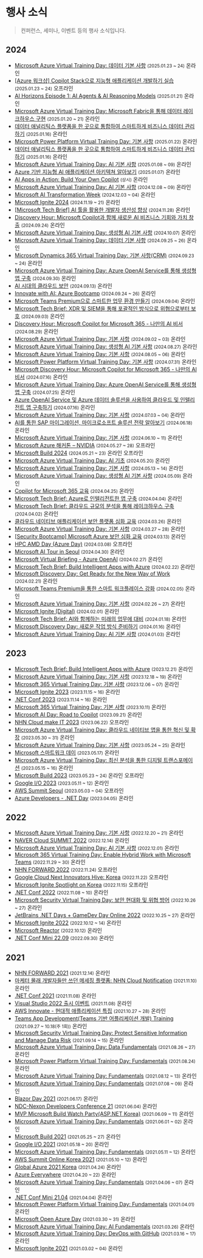 # 행사 소식

> 컨퍼런스, 세미나, 이벤트 등의 행사 소식입니다.

## 2024

- [Microsoft Azure Virtual Training Day: 데이터 기본 사항](https://mktoevents.com/Microsoft+Event/461504/157-GQE-382?WT_mc_id=DOP-MVP-4027259) <small>(2025.01.23 ~ 24)</small> <span class="spnBadgeType1">온라인</span>
- [[Azure 워크샵] Copilot Stack으로 지능형 애플리케이션 개발하기 실습](https://msevents.microsoft.com/event?id=347432874&WT_mc_id=DOP-MVP-4027259) <small>(2025.01.23 ~ 24)</small> <span class="spnBadgeType2">오프라인</span>
- [AI Horizons Episode 1: AI Agents & AI Reasoning Models](https://msevents.microsoft.com/event?id=2286920277%20&WT_mc_id=DOP-MVP-4027259) <small>(2025.01.21)</small> <span class="spnBadgeType1">온라인</span>
- [Microsoft Azure Virtual Training Day: Microsoft Fabric을 통해 데이터 레이크하우스 구현](https://mktoevents.com/Microsoft+Event/461460/157-GQE-382?WT_mc_id=DOP-MVP-4027259) <small>(2025.01.20 ~ 21)</small> <span class="spnBadgeType1">온라인</span>
- [데이터 애널리틱스 플랫폼을 한 곳으로 통합하여 스마트하게 비즈니스 데이터 관리하기](https://msevents.microsoft.com/event?id=3126482450&WT_mc_id=DOP-MVP-4027259) <small>(2025.01.16)</small> <span class="spnBadgeType1">온라인</span>
- [Microsoft Power Platform Virtual Training Day: 기본 사항](https://mktoevents.com/Microsoft+Event/461327/157-GQE-382?WT_mc_id=DOP-MVP-4027259) <small>(2025.01.22)</small> <span class="spnBadgeType1">온라인</span>
- [데이터 애널리틱스 플랫폼을 한 곳으로 통합하여 스마트하게 비즈니스 데이터 관리하기](https://msevents.microsoft.com/event?id=3126482450&WT_mc_id=DOP-MVP-4027259) <small>(2025.01.16)</small> <span class="spnBadgeType1">온라인</span>
- [Microsoft Azure Virtual Training Day: AI 기본 사항](https://msevents.microsoft.com/event?id=528405035&WT_mc_id=DOP-MVP-4027259) <small>(2025.01.08 ~ 09)</small> <span class="spnBadgeType1">온라인</span>
- [Azure 기반 지능형 AI 애플리케이션 아키텍쳐 알아보기](https://msevents.microsoft.com/event?id=3055846252&WT_mc_id=DOP-MVP-4027259) <small>(2025.01.07)</small> <span class="spnBadgeType1">온라인</span>
- [AI Apps in Action: Build Your Own Copilot](https://info.microsoft.com/ww-thankyou-ai-apps-in-action-build-your-own-copilot-video.html?WT_mc_id=DOP-MVP-4027259) <small>(상시)</small> <span class="spnBadgeType1">온라인</span>
- [Microsoft Azure Virtual Training Day: AI 기본 사항](https://msevents.microsoft.com/event?id=528405035&WT_mc_id=DOP-MVP-4027259) <small>(2024.12.08 ~ 09)</small> <span class="spnBadgeType1">온라인</span>
- [Microsoft AI Transformation Week](https://event-us.kr/ttimes/event/94451) <small>(2024.12.03 ~ 04)</small> <span class="spnBadgeType1">온라인</span>
- [Microsoft Ignite 2024](https://ignite.microsoft.com/en-US/home?WT_mc_id=DOP-MVP-4027259) <small>(2024.11.19 ~ 21)</small> <span class="spnBadgeType1">온라인</span>
- [[Microsoft Tech Brief] AI 툴을 활용한 개발자 생산성 향상](https://msevents.microsoft.com/event?id=2444027560&WT_mc_id=DOP-MVP-4027259) <small>(2024.11.28)</small> <span class="spnBadgeType1">온라인</span>
- [Discovery Hour: Microsoft Copilot과 함께 새로운 AI 비즈니스 기회와 가치 창출](https://msevents.microsoft.com/event?id=2161240065&WT_mc_id=DOP-MVP-4027259) <small>(2024.09.24)</small> <span class="spnBadgeType1">온라인</span>
- [Microsoft Azure Virtual Training Day: 생성형 AI 기본 사항](https://mktoevents.com/Microsoft+Event/450554/157-GQE-382?WT_mc_id=DOP-MVP-4027259) <small>(2024.10.07)</small> <span class="spnBadgeType1">온라인</span>
- [Microsoft Azure Virtual Training Day: 데이터 기본 사항](https://mktoevents.com/microsoft+event/445795/157-gqe-382?WT_mc_id=DOP-MVP-4027259) <small>(2024.09.25 ~ 26)</small> <span class="spnBadgeType1">온라인</span>
- [Microsoft Dynamics 365 Virtual Training Day: 기본 사항(CRM)](https://mktoevents.com/microsoft+event/445839/157-gqe-382?WT_mc_id=DOP-MVP-4027259) <small>(2024.09.23 ~ 24)</small> <span class="spnBadgeType1">온라인</span>
- [Microsoft Azure Virtual Training Day: Azure OpenAI Service를 통해 생성형 앱 구축](https://mktoevents.com/Microsoft+Event/445776/157-GQE-382?WT_mc_id=DOP-MVP-4027259) <small>(2024.09.30)</small> <span class="spnBadgeType1">온라인</span>
- [AI 시대의 클라우드 보안](https://msevents.microsoft.com/event?id=3301262255&WT_mc_id=DOP-MVP-4027259) <small>(2024.09.13)</small> <span class="spnBadgeType1">온라인</span>
- [Innovate with AI: Azure Bootcamp](https://www.microsoft.com/ko-kr/koreaazurebootcamp/?WT_mc_id=DOP-MVP-4027259) <small>(2024.09.24 ~ 26)</small> <span class="spnBadgeType1">온라인</span>
- [Microsoft Teams Premium으로 스마트한 업무 환경 만들기](https://msevents.microsoft.com/event?id=468857369&WT_mc_id=DOP-MVP-4027259) <small>(2024.09.04)</small> <span class="spnBadgeType1">온라인</span>
- [Microsoft Tech Brief: XDR 및 SIEM을 통해 포괄적인 방식으로 위협으로부터 보호](https://msevents.microsoft.com/event?id=564997428&WT_mc_id=DOP-MVP-4027259) <small>(2024.09.03)</small> <span class="spnBadgeType1">온라인</span>
- [Discovery Hour: Microsoft Copilot for Microsoft 365 - 나만의 AI 비서](https://msevents.microsoft.com/event?id=360079130&WT_mc_id=DOP-MVP-4027259) <small>(2024.08.29)</small> <span class="spnBadgeType1">온라인</span>
- [Microsoft Azure Virtual Training Day: 기본 사항](https://mktoevents.com/Microsoft+Event/446579/157-GQE-382?WT_mc_id=DOP-MVP-4027259) <small>(2024.09.02 ~ 03)</small> <span class="spnBadgeType1">온라인</span>
- [Microsoft Azure Virtual Training Day: 생성형 AI 기본 사항](https://mktoevents.com/Microsoft+Event/443811/157-GQE-382?WT_mc_id=DOP-MVP-4027259) <small>(2024.08.27)</small> <span class="spnBadgeType1">온라인</span>
- [Microsoft Azure Virtual Training Day: 기본 사항](https://mktoevents.com/Microsoft+Event/444397/157-GQE-382?WT_mc_id=DOP-MVP-4027259) <small>(2024.08.05 ~ 06)</small> <span class="spnBadgeType1">온라인</span>
- [Microsoft Power Platform Virtual Training Day: 기본 사항](https://mktoevents.com/Microsoft+Event/442919/157-GQE-382?WT_mc_id=DOP-MVP-4027259) <small>(2024.07.31)</small> <span class="spnBadgeType1">온라인</span>
- [Microsoft Discovery Hour: Microsoft Copilot for Microsoft 365 - 나만의 AI 비서](https://msevents.microsoft.com/event?id=1260180703&WT_mc_id=DOP-MVP-4027259) <small>(2024.07.16)</small> <span class="spnBadgeType1">온라인</span>
- [Microsoft Azure Virtual Training Day: Azure OpenAI Service를 통해 생성형 앱 구축](https://mktoevents.com/Microsoft+Event/441265/157-GQE-382?WT_mc_id=DOP-MVP-4027259) <small>(2024.07.25)</small> <span class="spnBadgeType1">온라인</span>
- [Azure OpenAI Service 및 Azure 데이터 솔루션을 사용하여 클라우드 및 인텔리전트 앱 구축하기](https://msevents.microsoft.com/event?id=3080640878&WT_mc_id=DOP-MVP-4027259) <small>(2024.07.16)</small> <span class="spnBadgeType1">온라인</span>
- [Microsoft Azure Virtual Training Day: 기본 사항](https://mktoevents.com/Microsoft+Event/441099/157-GQE-382?WT_mc_id=DOP-MVP-4027259) <small>(2024.07.03 ~ 04)</small> <span class="spnBadgeType1">온라인</span>
- [AI를 통한 SAP 마이그레이션, 마이크로소프트 솔루션 전략 알아보기](https://msevents.microsoft.com/event?id=3459538554&WT_mc_id=DOP-MVP-4027259) <small>(2024.06.18)</small> <span class="spnBadgeType1">온라인</span>
- [Microsoft Azure Virtual Training Day: 기본 사항](https://mktoevents.com/Microsoft+Event/437287/157-GQE-382?WT_mc_id=DOP-MVP-4027259) <small>(2024.06.10 ~ 11)</small> <span class="spnBadgeType1">온라인</span>
- [Microsoft Azure 해커톤 – NVIDIA](https://msevents.microsoft.com/event?id=3190798606&WT_mc_id=DOP-MVP-4027259) <small>(2024.05.27 ~ 28)</small> <span class="spnBadgeType2">오프라인</span>
- [Microsoft Build 2024](https://build.microsoft.com/en-US/home?WT_mc_id=DOP-MVP-4027259) <small>(2024.05.21 ~ 23)</small> <span class="spnBadgeType1">온라인</span> <span class="spnBadgeType2">오프라인</span>
- [Microsoft Azure Virtual Training Day: AI 기초](https://mktoevents.com/Microsoft+Event/436879/157-GQE-382?WT_mc_id=DOP-MVP-4027259) <small>(2024.05.20)</small> <span class="spnBadgeType1">온라인</span>
- [Microsoft Azure Virtual Training Day: 기본 사항](https://mktoevents.com/Microsoft+Event/435934/157-GQE-382?WT_mc_id=DOP-MVP-4027259) <small>(2024.05.13 ~ 14)</small> <span class="spnBadgeType1">온라인</span>
- [Microsoft Azure Virtual Training Day: 생성형 AI 기본 사항](https://mktoevents.com/Microsoft+Event/435459/157-GQE-382?WT_mc_id=DOP-MVP-4027259) <small>(2024.05.09)</small> <span class="spnBadgeType1">온라인</span>
- [Copilot for Microsoft 365 교육](https://msevents.microsoft.com/event?id=1938922726&WT_mc_id=DOP-MVP-4027259) <small>(2024.04.25)</small> <span class="spnBadgeType1">온라인</span>
- [Microsoft Tech Brief: Azure로 인텔리전트한 앱 구축](https://msevents.microsoft.com/event?id=1662604282&WT_mc_id=DOP-MVP-4027259) <small>(2024.04.04)</small> <span class="spnBadgeType1">온라인</span>
- [Microsoft Tech Brief: 클라우드 규모의 분석을 통해 레이크하우스 구축](https://msevents.microsoft.com/event?id=2598154705&WT_mc_id=DOP-MVP-4027259) <small>(2024.04.02)</small> <span class="spnBadgeType1">온라인</span>
- [클라우드 네이티브 애플리케이션 보안 플랫폼 심화 교육](https://msevents.microsoft.com/event?id=2792826192&WT_mc_id=DOP-MVP-4027259) <small>(2024.03.26)</small> <span class="spnBadgeType1">온라인</span>
- [Microsoft Azure Virtual Training Day: 기본 사항](https://mktoevents.com/Microsoft+Event/424295/157-GQE-382?WT_mc_id=DOP-MVP-4027259) <small>(2024.03.27 ~ 28)</small> <span class="spnBadgeType1">온라인</span>
- [[Security Bootcamp] Microsoft Azure 보안 심화 교육](https://msevents.microsoft.com/event?id=2625584012&WT_mc_id=DOP-MVP-4027259) <small>(2024.03.13)</small> <span class="spnBadgeType1">온라인</span>
- [HPC AMD Day (Azure Day)](https://msevents.microsoft.com/event?id=2515538833&WT_mc_id=DOP-MVP-4027259) <small>(2024.03.08)</small> <span class="spnBadgeType2">오프라인</span>
- [Microsoft AI Tour in Seoul](https://msevents.microsoft.com/event?id=545609990&WT_mc_id=DOP-MVP-4027259) <small>(2024.04.30)</small> <span class="spnBadgeType1">온라인</span>
- [Microsoft Virtual Briefing - Azure OpenAI](https://msevents.microsoft.com/event?id=3445432060&WT_mc_id=DOP-MVP-4027259) <small>(2024.02.27)</small> <span class="spnBadgeType1">온라인</span>
- [Microsoft Tech Brief: Build Intelligent Apps with Azure](https://msevents.microsoft.com/event?id=1910276104&WT_mc_id=DOP-MVP-4027259) <small>(2024.02.22)</small> <span class="spnBadgeType1">온라인</span>
- [Microsoft Discovery Day: Get Ready for the New Way of Work](https://msevents.microsoft.com/event?id=227747321&WT_mc_id=DOP-MVP-4027259) <small>(2024.02.21)</small> <span class="spnBadgeType1">온라인</span>
- [Microsoft Teams Premium을 통한 스마트 워크플레이스 강화](https://msevents.microsoft.com/event?id=3690721195?WT_mc_id=DOP-MVP-4027259) <small>(2024.02.05)</small> <span class="spnBadgeType1">온라인</span>
- [Microsoft Azure Virtual Training Day: 기본 사항](https://mktoevents.com/Microsoft+Event/421907/157-GQE-382?WT_mc_id=DOP-MVP-4027259) <small>(2024.02.26 ~ 27)</small> <span class="spnBadgeType1">온라인</span>
- [Microsoft Ignite (Digital)](https://mktoevents.com/Microsoft+Event/423143/157-GQE-382?WT_mc_id=DOP-MVP-4027259) <small>(2024.02.01)</small> <span class="spnBadgeType1">온라인</span>
- [Microsoft Tech Brief: AI와 함께하는 미래의 업무에 대비](https://msevents.microsoft.com/event?id=2434989545&WT_mc_id=DOP-MVP-4027259) <small>(2024.01.18)</small> <span class="spnBadgeType1">온라인</span>
- [Microsoft Discovery Day: 새로운 작업 방식 준비하기](https://msevents.microsoft.com/event?id=2228377995&WT_mc_id=DOP-MVP-4027259) <small>(2024.01.16)</small> <span class="spnBadgeType1">온라인</span>
- [Microsoft Azure Virtual Training Day: AI 기본 사항](https://mktoevents.com/Microsoft+Event/418818/157-GQE-382) <small>(2024.01.03)</small> <span class="spnBadgeType1">온라인</span>

## 2023

- [Microsoft Tech Brief: Build Intelligent Apps with Azure](https://msevents.microsoft.com/event?id=610214847) <small>(2023.12.21)</small> <span class="spnBadgeType1">온라인</span>
- [Microsoft Azure Virtual Training Day: 기본 사항](https://mktoevents.com/Microsoft+Event/414634/157-GQE-382?ocid=eml_pg418750_gdc_comm_az&mkt_tok=MTU3LUdRRS0zODIAAAGP0cH1yjpSB8Yc3rQPQt4DL0-rQlobr6rIuWgqjp6MwAjIB52vqZvd66JwvpaJeADkfWriVVeZg4ffDtpuTxkaD1HLcvj3Xm6ATZtLeSY7kByypEBjOQ43xj2Q) <small>(2023.12.18 ~ 19)</small> <span class="spnBadgeType1">온라인</span>
- [Microsoft 365 Virtual Training Day: 기본 사항](https://mktoevents.com/Microsoft+Event/414750/157-GQE-382?ocid=eml_pg415442_gdc_comm_mw&mkt_tok=MTU3LUdRRS0zODIAAAGPSwChX-9oAAcab8LwlU-DiUvZuSiu6vR5gmtsmKmlrKQFO02Kz_3EsJcuCLvUyun2hbAKmRc38FOpgPKxDJlNcSkJWTHAFl2-M4CJ_HtJi-0rNAMS2yv1&WT_mc_id=DOP-MVP-4027259) <small>(2023.12.06 ~ 07)</small> <span class="spnBadgeType1">온라인</span>
- [Microsoft Ignite 2023](https://www.dotnetconf.net/?WT_mc_id=DOP-MVP-4027259) <small>(2023.11.15 ~ 16)</small> <span class="spnBadgeType1">온라인</span>
- [.NET Conf 2023](https://www.dotnetconf.net/?WT_mc_id=DOP-MVP-4027259) <small>(2023.11.14 ~ 16)</small> <span class="spnBadgeType1">온라인</span>
- [Microsoft 365 Virtual Training Day: 기본 사항](https://mktoevents.com/Microsoft+Event/412067/157-GQE-382?ocid=eml_pg413807_gdc_comm_mw&mkt_tok=MTU3LUdRRS0zODIAAAGPA8P2AsHI6n18fqJyRzFJ7UYR2HKvSgSqCIngnCJu58m7c7kTHR85nEn06MEGfrjHrW918xigDPerUnHWeYiuEQamuzh6rEHfUdzzFd1_LpSbT4fngTn-&WT_mc_id=DOP-MVP-4027259) <small>(2023.10.11)</small> <span class="spnBadgeType1">온라인</span>
- [Microsoft AI Day: Road to Copilot](https://msevents.microsoft.com/event?id=3882622082?WT_mc_id=DOP-MVP-4027259) <small>(2023.09.21)</small> <span class="spnBadgeType1">온라인</span>
- [NHN Cloud make IT 2023](https://makeit.nhncloud.com/2023) <small>(2023.06.22)</small> <span class="spnBadgeType2">오프라인</span>
- [Microsoft Azure Virtual Training Day: 클라우드 네이티브 앱을 통한 혁신 및 확장](https://mktoevents.com/Microsoft+Event/397351/157-GQE-382?WT_mc_id=DOP-MVP-4027259) <small>(2023.05.30 ~ 31)</small> <span class="spnBadgeType1">온라인</span>
- [Microsoft Azure Virtual Training Day: 기본 사항](https://mktoevents.com/Microsoft+Event/396551/157-GQE-382?WT_mc_id=DOP-MVP-4027259) <small>(2023.05.24 ~ 25)</small> <span class="spnBadgeType1">온라인</span>
- [Microsoft 스마트워크 데이](https://msevents.microsoft.com/event?id=3236502138&WT_mc_id=DOP-MVP-4027259) <small>(2023.05.17)</small> <span class="spnBadgeType1">온라인</span>
- [Microsoft Azure Virtual Training Day: 최신 분석을 통한 디지털 트랜스포메이션](https://mktoevents.com/Microsoft+Event/396541/157-GQE-382?WT_mc_id=DOP-MVP-4027259) <small>(2023.05.15 ~ 16)</small> <span class="spnBadgeType1">온라인</span>
- [Microsoft Build 2023](https://build.microsoft.com/en-US/home?WT_mc_id=DOP-MVP-4027259) <small>(2023.05.23 ~ 24)</small> <span class="spnBadgeType1">온라인</span> <span class="spnBadgeType2">오프라인</span>
- [Google I/O 2023](https://io.google/2023) <small>(2023.05.11 ~ 12)</small> <span class="spnBadgeType1">온라인</span>
- [AWS Summit Seoul](https://aws.amazon.com/ko/events/summits/seoul/) <small>(2023.05.03 ~ 04)</small> <span class="spnBadgeType2">오프라인</span>
- [Azure Developers - .NET Day](https://learn.microsoft.com/ko-kr/events/learn-events/azuredeveloper-dotnetday/?WT_mc_id=DOP-MVP-4027259) <small>(2023.04.05)</small> <span class="spnBadgeType1">온라인</span>

## 2022

- [Microsoft Azure Virtual Training Day: 기본 사항](https://mktoevents.com/Microsoft+Event/360944/157-GQE-382) <small>(2022.12.20 ~ 21)</small> <span class="spnBadgeType1">온라인</span>
- [NAVER Cloud SUMMIT 2022](https://www.ncloud-online.com/navercloudsummit2022/) <small>(2022.12.14)</small> <span class="spnBadgeType1">온라인</span>
- [Microsoft Azure Virtual Training Day: AI 기본 사항](https://mktoevents.com/Microsoft+Event/360948/157-GQE-382) <small>(2022.12.01)</small> <span class="spnBadgeType1">온라인</span>
- [Microsoft 365 Virtual Training Day: Enable Hybrid Work with Microsoft Teams](https://mktoevents.com/Microsoft+Event/360527/157-GQE-382) <small>(2022.11.29 ~ 30)</small> <span class="spnBadgeType1">온라인</span>
- [NHN FORWARD 2022](https://forward.nhn.com/2022) <small>(2022.11.24)</small> <span class="spnBadgeType2">오프라인</span>
- [Google Cloud Next Innovators Hive: Korea](https://inthecloud.withgoogle.com/next-22-innovators-hive-korea/register.html) <small>(2022.11.22)</small> <span class="spnBadgeType2">오프라인</span>
- [Microsoft Ignite Spotlight on Korea](https://msevents.microsoft.com/event?id=1595073679) <small>(2022.11.15)</small> <span class="spnBadgeType2">오프라인</span>
- [.NET Conf 2022](https://www.dotnetconf.net/) <small>(2022.11.08 ~ 10)</small> <span class="spnBadgeType1">온라인</span>
- [Microsoft Security Virtual Training Day: 보안 현대화 및 위협 방어](https://mktoevents.com/Microsoft+Event/360275/157-GQE-382) <small>(2022.10.26 ~ 27)</small> <span class="spnBadgeType1">온라인</span>
- [JetBrains .NET Days + GameDev Day Online 2022](https://blog.jetbrains.com/ko/dotnet/2022/09/28/join-us-for-dotnet-days-and-gamedev-day-online-2022/) <small>(2022.10.25 ~ 27)</small> <span class="spnBadgeType1">온라인</span>
- [Microsoft Ignite 2022](https://ignite.microsoft.com/en-US/home) <small>(2022.10.12 ~ 14)</small> <span class="spnBadgeType1">온라인</span>
- [Microsoft Reactor](https://developer.microsoft.com/en-us/reactor/events/17259/) <small>(2022.10.12)</small> <span class="spnBadgeType1">온라인</span>
- [.NET Conf Mini 22.09](https://www.dotnetconf.kr/mini/2209) <small>(2022.09.30)</small> <span class="spnBadgeType1">온라인</span>

## 2021

- [NHN FORWARD 2021](https://forward.nhn.com/2021/home) <small>(2021.12.14)</small> <span class="spnBadgeType1">온라인</span>
- [마케터 몰래 개발자들만 쓰던 메세징 플랫폼: NHN Cloud Notification](https://event-us.kr/nhncloud/event/38170) <small>(2021.11.10)</small> <span class="spnBadgeType1">온라인</span>
- [.NET Conf 2021](https://www.dotnetconf.net) <small>(2021.11.08)</small> <span class="spnBadgeType1">온라인</span>
- [Visual Studio 2022 출시 이벤트](https://visualstudio.microsoft.com/ko/launch/?WT.mc_id=DOP-MVP-4027259) <small>(2021.11.08)</small> <span class="spnBadgeType1">온라인</span>
- [AWS Innovate - 현대적 애플리케이션 특집](https://aws.amazon.com/ko/events/aws-innovate/modern-apps/) <small>(2021.10.27 ~ 28)</small> <span class="spnBadgeType1">온라인</span>
- [Teams App Development(Teams 기반 어플리케이션 개발) Training](https://mktoevents.com/Microsoft+Event/296277/157-GQE-382) <small>(2021.09.27 ~ 10.18(주 1회))</small> <span class="spnBadgeType1">온라인</span>
- [Microsoft Security Virtual Training Day: Protect Sensitive Information and Manage Data Risk](https://mktoevents.com/Microsoft+Event/284589/157-GQE-382) <small>(2021.09.14 ~ 15)</small> <span class="spnBadgeType1">온라인</span>
- [Microsoft Azure Virtual Training Day: Data Fundamentals](https://mktoevents.com/Microsoft+Event/284238/157-GQE-382) <small>(2021.08.26 ~ 27)</small> <span class="spnBadgeType1">온라인</span>
- [Microsoft Power Platform Virtual Training Day: Fundamentals](https://mktoevents.com/Microsoft+Event/284452/157-GQE-382) <small>(2021.08.24)</small> <span class="spnBadgeType1">온라인</span>
- [Microsoft Azure Virtual Training Day: Fundamentals](https://mktoevents.com/Microsoft+Event/284296/157-GQE-382) <small>(2021.08.12 ~ 13)</small> <span class="spnBadgeType1">온라인</span>
- [Microsoft Azure Virtual Training Day: Fundamentals](https://mktoevents.com/Microsoft+Event/282367/157-GQE-382) <small>(2021.07.08 ~ 09)</small> <span class="spnBadgeType1">온라인</span>
- [Blazor Day 2021](https://blazorday.net/) <small>(2021.06.17)</small> <span class="spnBadgeType1">온라인</span>
- [NDC-Nexon Developers Conference 21](https://ndc.nexon.com/) <small>(2021.06.04)</small> <span class="spnBadgeType1">온라인</span>
- [MVP Microsoft Build Watch Party(ASP.NET Korea)](https://bit.ly/3goieZt) <small>(2021.06.09 ~ 11)</small> <span class="spnBadgeType1">온라인</span>
- [Microsoft Azure Virtual Training Day: Fundamentals](https://mktoevents.com/Microsoft+Event/254750/157-GQE-382) <small>(2021.06.01 ~ 02)</small> <span class="spnBadgeType1">온라인</span>
- [Microsoft Build 2021](https://register.build.microsoft.com/) <small>(2021.05.25 ~ 27)</small> <span class="spnBadgeType1">온라인</span>
- [Google I/O 2021](https://events.google.com/io) <small>(2021.05.18 ~ 20)</small> <span class="spnBadgeType1">온라인</span>
- [Microsoft Azure Virtual Training Day: Fundamentals](https://mktoevents.com/Microsoft+Event/255685/157-GQE-382) <small>(2021.05.11 ~ 12)</small> <span class="spnBadgeType1">온라인</span>
- [AWS Summit Online Korea 2021](https://aws.amazon.com/ko/events/summits/online/korea/) <small>(2021.05.10 ~ 12)</small> <span class="spnBadgeType1">온라인</span>
- [Global Azure 2021 Korea](https://github.com/krazure/ga2021kr) <small>(2021.04.24)</small> <span class="spnBadgeType1">온라인</span>
- [Azure Everywhere](https://aka.ms/Azure2021) <small>(2021.04.20 ~ 22)</small> <span class="spnBadgeType1">온라인</span>
- [Microsoft Azure Virtual Training Day: Fundamentals](https://mktoevents.com/Microsoft+Event/248952/157-GQE-382) <small>(2021.04.06 ~ 07)</small> <span class="spnBadgeType1">온라인</span>
- [.NET Conf Mini 21.04](https://dotnetconf.kr/mini/2104) <small>(2021.04.04)</small> <span class="spnBadgeType1">온라인</span>
- [Microsoft Power Platform Virtual Training Day: Fundamentals](https://mktoevents.com/Microsoft+Event/249033/157-GQE-382) <small>(2021.04.01)</small> <span class="spnBadgeType1">온라인</span>
- [Microsoft Open Azure Day](https://info.microsoft.com/AP-AzureMig-CATALOG-FY21-03Mar-30-MicrosoftOpenAzureDay-SRDEM63396_CatalogDisplayPage.html) <small>(2021.03.30 ~ 31)</small> <span class="spnBadgeType1">온라인</span>
- [Microsoft Azure Virtual Training Day: AI Fundamentals](https://mktoevents.com/Microsoft+Event/248976/157-GQE-382) <small>(2021.03.26)</small> <span class="spnBadgeType1">온라인</span>
- [Microsoft Azure Virtual Training Day: DevOps with GitHub](https://mktoevents.com/Microsoft+Event/240740/157-GQE-382) <small>(2021.03.16 ~ 17)</small> <span class="spnBadgeType1">온라인</span>
- [Microsoft Ignite 2021](https://ignite.microsoft.com/) <small>(2021.03.02 ~ 04)</small> <span class="spnBadgeType1">온라인</span>
